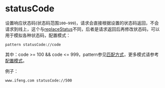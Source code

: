 # statusCode

设置响应状态码(状态码范围`100~999`)，请求会直接根据设置的状态码返回，不会请求到线上，这个与[replaceStatus](replaceStatus.html)不同，后者是请求返回后再修改状态码，可以用于模拟各种状态码，配置模式：

	pattern statusCode://code
	
其中：code >= 100 && code <= 999，pattern参见[匹配方式](../pattern.html)，更多模式请参考[配置模式](../mode.html)。


例子：

	www.ifeng.com statusCode://500